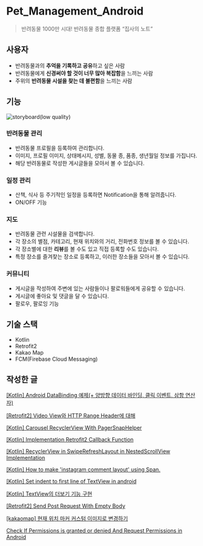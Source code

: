 # Pet_Management_Android
> 반려동물 1000만 시대! 반려동물 종합 플랫폼 “집사의 노트”

## 사용자
- 반려동물과의 **추억을 기록하고 공유**하고 싶은 사람
- 반려동물에게 **신경써야 할 것이 너무 많아 복잡함**을 느끼는 사람
- 주위의 **반려동물 시설을 찾는 데 불편함**을 느끼는 사람

## 기능
![storyboard(low quality)](https://user-images.githubusercontent.com/58168528/178686254-de26fe9b-2ee2-48ea-82a7-cfe68c54822d.png)

### 반려동물 관리
- 반려동물 프로필을 등록하여 관리합니다.
- 이미지, 프로필 이미지, 상태메시지, 성별, 동물 종, 품종, 생년월일 정보를 가집니다.
- 해당 반려동물로 작성한 게시글들을 모아서 볼 수 있습니다.

### 일정 관리
- 산책, 식사 등 주기적인 일정을 등록하면 Notification을 통해 알려줍니다.
- ON/OFF 기능

### 지도
- 반려동물 관련 시설물을 검색합니다.
- 각 장소의 별점, 카테고리, 현재 위치와의 거리, 전화번호 정보를 볼 수 있습니다.
- 각 장소별에 대한 **리뷰**를 볼 수도 있고 직접 등록할 수도 있습니다.
- 특정 장소를 즐겨찾는 장소로 등록하고, 이러한 장소들을 모아서 볼 수 있습니다.

### 커뮤니티
- 게시글을 작성하여 주변에 있는 사람들이나 팔로워들에게 공유할 수 있습니다.
- 게시글에 좋아요 및 댓글을 달 수 있습니다.
- 팔로우, 팔로잉 기능

## 기술 스택
- Kotlin
- Retrofit2
- Kakao Map
- FCM(Firebase Cloud Messaging)

## 작성한 글
[[Kotlin] Android DataBinding 예제(+ 양방향 데이터 바인딩, 클릭 이벤트, 삼항 연산자)](https://rccode.tistory.com/257)

[[Retrofit2] Video View와 HTTP Range Header에 대해](https://rccode.tistory.com/251)

[[Kotlin] Carousel RecyclerView With PagerSnapHelper](https://rccode.tistory.com/245)

[[Kotlin] Implementation Retrofit2 Callback Function](https://rccode.tistory.com/211)

[[Kotlin] RecyclerView in SwipeRefreshLayout in NestedScrollView Implementation](https://rccode.tistory.com/207)

[[Kotlin] How to make 'instagram comment layout' using Span.](https://rccode.tistory.com/166)

[[Kotlin] Set indent to first line of TextView in android](https://rccode.tistory.com/165)

[[Kotlin] TextView의 더보기 기능 구현](https://rccode.tistory.com/161)

[[Retrofit2] Send Post Request With Empty Body](https://rccode.tistory.com/145)

[[kakaomap] 현재 위치 마커 커스텀 이미지로 변경하기](https://rccode.tistory.com/132)

[Check If Permissions is granted or denied And Request Permissions in Android](https://rccode.tistory.com/84)
